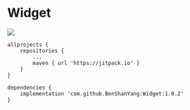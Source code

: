 # Widget

[![](https://www.jitpack.io/v/BenShanYang/Widget.svg)](https://www.jitpack.io/#BenShanYang/Widget)



	allprojects {
		repositories {
			...
			maven { url 'https://jitpack.io' }
		}
	}
  
	dependencies {
		implementation 'com.github.BenShanYang:Widget:1.0.2'
	}

